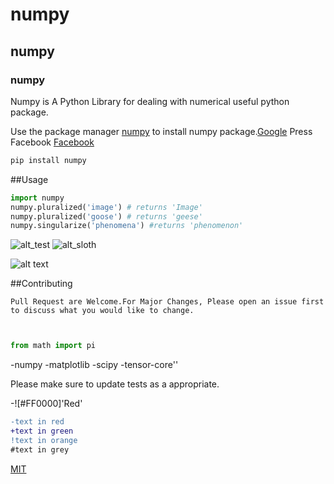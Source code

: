 # numpy
## numpy
### numpy

Numpy is A Python Library for dealing with numerical useful python package.

Use the package manager [numpy](https://pip.pypa.io/en/stable/) to install numpy package.[Google](google.com)
Press Facebook
[Facebook](www.facebook.com)
```bash
pip install numpy
```

##Usage 

```python
import numpy
numpy.pluralized('image') # returns 'Image'
numpy.pluralized('goose') # returns 'geese'
numpy.singularize('phenomena') #returns 'phenomenon'
```
![alt_test](https://ichef.bbci.co.uk/wwfeatures/live/976_549/images/live/p0/7l/tk/p07ltkjv.jpg)
![alt_sloth](https://images.unsplash.com/photo-1522971901479-aa43436c3929?ixlib=rb-1.2.1&ixid=eyJhcHBfaWQiOjEyMDd9&w=1000&q=80)

![alt text](https://www.stellaandchewys.com.wp-content/uploads/maplechristmas.jpg)

##Contributing

```
Pull Request are Welcome.For Major Changes, Please open an issue first to discuss what you would like to change.
 
```
```python

from math import pi
```

-numpy
-matplotlib
-scipy
-tensor-core''

Please make sure to update tests as a appropriate.

-![#FF0000]'Red'

```diff
-text in red
+text in green
!text in orange
#text in grey
```

[MIT](https://choosealicense.com/licenses/mit/)
